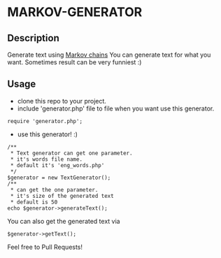 MARKOV-GENERATOR
========

Description
-----------
Generate text using [Markov chains][1]
You can generate text for what you want. Sometimes result can be very funniest :)

Usage
-----------

 - clone this repo to your project.
 - include 'generator.php' file to file when you want use this generator.
 
```[php]
require 'generator.php';
```
 - use this generator! :)
```[php]
/**
 * Text generator can get one parameter.
 * it's words file name.
 * default it's 'eng_words.php'
 */
$generator = new TextGenerator();
/**
 * can get the one parameter.
 * it's size of the generated text
 * default is 50
echo $generator->generateText();
```

You can also get the generated text via 
```[php]
$generator->getText();
```

 
Feel free to Pull Requests!


  [1]: http://en.wikipedia.org/wiki/Markov_chain
